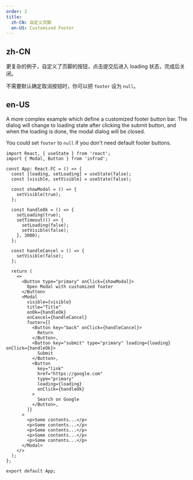 ```yaml
---
order: 2
title:
  zh-CN: 自定义页脚
  en-US: Customized Footer
---
```


## zh-CN

更复杂的例子，自定义了页脚的按钮，点击提交后进入 loading 状态，完成后关闭。

不需要默认确定取消按钮时，你可以把 `footer` 设为 `null`。

## en-US

A more complex example which define a customized footer button bar. The dialog will change to loading state after clicking the submit button, and when the loading is done, the modal dialog will be closed.

You could set `footer` to `null` if you don't need default footer buttons.

```tsx
import React, { useState } from 'react';
import { Modal, Button } from 'infrad';

const App: React.FC = () => {
  const [loading, setLoading] = useState(false);
  const [visible, setVisible] = useState(false);

  const showModal = () => {
    setVisible(true);
  };

  const handleOk = () => {
    setLoading(true);
    setTimeout(() => {
      setLoading(false);
      setVisible(false);
    }, 3000);
  };

  const handleCancel = () => {
    setVisible(false);
  };

  return (
    <>
      <Button type="primary" onClick={showModal}>
        Open Modal with customized footer
      </Button>
      <Modal
        visible={visible}
        title="Title"
        onOk={handleOk}
        onCancel={handleCancel}
        footer={[
          <Button key="back" onClick={handleCancel}>
            Return
          </Button>,
          <Button key="submit" type="primary" loading={loading} onClick={handleOk}>
            Submit
          </Button>,
          <Button
            key="link"
            href="https://google.com"
            type="primary"
            loading={loading}
            onClick={handleOk}
          >
            Search on Google
          </Button>,
        ]}
      >
        <p>Some contents...</p>
        <p>Some contents...</p>
        <p>Some contents...</p>
        <p>Some contents...</p>
        <p>Some contents...</p>
      </Modal>
    </>
  );
};

export default App;
```

